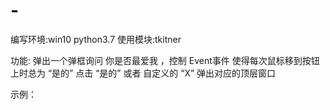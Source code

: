# -
编写环境:win10   python3.7 
使用模块:tkitner

功能:
  弹出一个弹框询问 你是否最爱我 ，控制 Event事件 使得每次鼠标移到按钮上时总为 “是的”
  点击 “是的” 或者 自定义的 “X” 弹出对应的顶层窗口
  
示例：

  
